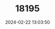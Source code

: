 ---
title: "18195"
category: "Procambarus cometes"
draft: false
date: 2024-02-22 13:03:50
languages:
  English: ["Mississippi Flatwoods Crayfish"]
---
